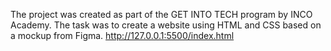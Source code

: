 The project was created as part of the GET INTO TECH program by INCO Academy. The task was to create a website using HTML and CSS based on a mockup from Figma.
http://127.0.0.1:5500/index.html
